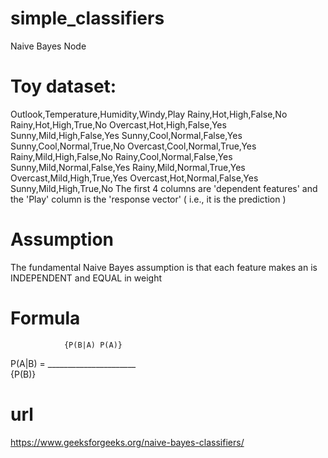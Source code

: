 # simple_classifiers
Naive Bayes Node

# Toy dataset: 
Outlook,Temperature,Humidity,Windy,Play
Rainy,Hot,High,False,No
Rainy,Hot,High,True,No
Overcast,Hot,High,False,Yes
Sunny,Mild,High,False,Yes
Sunny,Cool,Normal,False,Yes
Sunny,Cool,Normal,True,No
Overcast,Cool,Normal,True,Yes
Rainy,Mild,High,False,No
Rainy,Cool,Normal,False,Yes
Sunny,Mild,Normal,False,Yes
Rainy,Mild,Normal,True,Yes
Overcast,Mild,High,True,Yes
Overcast,Hot,Normal,False,Yes
Sunny,Mild,High,True,No
The first 4 columns are 'dependent features' and the 'Play' column is the 'response vector' ( i.e., it is the prediction )

# Assumption
The fundamental Naive Bayes assumption is that each feature makes an is INDEPENDENT and EQUAL in weight

# Formula  
                {P(B|A) P(A)}     
 P(A|B) =   ______________________  
                    {P(B)}   
                      
# url
https://www.geeksforgeeks.org/naive-bayes-classifiers/
